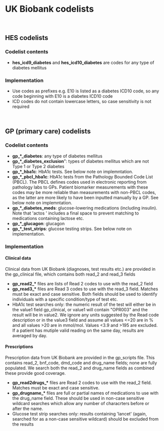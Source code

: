 # UK Biobank codelists

&nbsp;

## HES codelists
### Codelist contents
* **hes_icd9_diabetes** and **hes_icd10_diabetes** are codes for any type of diabetes mellitus
### Implementation
* Use codes as prefixes e.g. E10 is listed as a diabetes ICD10 code, so any code beginning with E10 is a diabetes ICD10 code
* ICD codes do not contain lowercase letters, so case sensitivity is not required

&nbsp;

## GP (primary care) codelists
### Codelist contents
* **gp\_\*\_diabetes**: any type of diabetes mellitus
* **gp\_\*\_diabetes_exclusion**": types of diabetes mellitus which are not Type 1 or Type 2 diabetes
* **gp\_\*\_hba1c**: HbA1c tests. See below note on implemntation.
* **gp\_\*\_pbcl_hba1c**: HbA1c tests from the Pathology Bounded Code List (PBCL). The PBCL defines codes used in electronic reporting from pathology labs to GPs. Patient biomarker measurements with these codes may be more reliable than measurements with non-PBCL codes, as the latter are more likely to have been inputted manually by a GP. See below note on implemntation.
* **gp\_\*\_diabetes_meds**: glucose-lowering medications (including insulin). Note that 'actos ' includes a final space to prevent matching to medications containing lactose etc.
* **gp\_\*\_glucagon**: glucagon
* **gp_\*\_test_strips**: glucose testing strips. See below note on implementation.

### Implementation
#### Clinical data
Clinical data from UK Biobank (diagnoses, test results etc.) are provided in the gp_clinical file, which contains both read_2 and read_3 fields
  * **gp\_read2\_\*** files are lists of Read 2 codes to use with the read_2 field
  * **gp\_read3\_\*** files are Read 3 codes to use with the read_3 field. Matches must be exact and case sensitive. Both fields should be used to identify individuals with a specific condition/type of test etc.
  * HbA1c test searches only: the numeric result of the test will either be in the value1 field gp_clinical, or value1 will contain "OPR003" and the result will be in value2. We ignore any units suggested by the Read code description or in the value3 field and assume all values <=20 are in % and all values >20 are in mmol/mol. Values <3.9 and >195 are excluded. If a patient has mutiple valid reading on the same day, results are averaged by day.

#### Prescriptions
Prescription data from UK Biobank are provided in the gp_scripts file. This contains read_2, bnf_code, dmd_code and drug_name fields; none are fully populated. We search both the read_2 and drug_name fields as combined these provide good coverage.
  * **gp\_read2drugs\_\*** files are Read 2 codes to use with the read_2 field. Matches must be exact and case sensitive.
  * **gp\_drugname\_\*** files are full or partial names of medications to use with the drug_name field. These should be used in non-case sensitive wildcard searches which allow any number of characrters before or after the name.
  * Glucose test strip searches only: results containing 'lancet' (again, searched for as a non-case sensitive wildcard) should be excluded from the results
